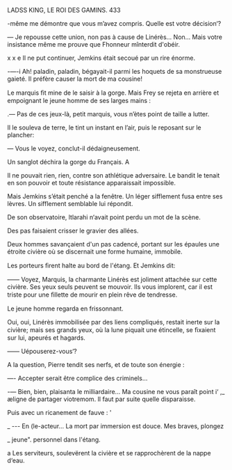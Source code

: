  
  

LADSS KING, LE ROI DES GAMINS. 433

 

-même me démontre que vous m’avez compris. Quelle est votre décision‘?

— Je repousse cette union, non pas à cause de Linérès... Non... Mais
votre insistance même me prouve que Fhonneur mînterdit d'obéir.

x x e Il ne put continuer, Jemkins était secoué par un rire énorme.

-—-i Ah! paladin, paladin, bégayait-il parmi les hoquets de sa monstrueuse
gaieté. Il préfère causer la mort de ma cousine!

Le marquis ﬁt mine de le saisir à la gorge. Mais Frey se rejeta en arrière
et empoignant le jeune homme de ses larges mains :

.— Pas de ces jeux-là, petit marquis, vous n’ètes point de taille a lutter.

Il le souleva de terre, le tint un instant en l’air, puis le reposant sur le
plancher:

— Vous le voyez, conclut-il dédaigneusement.

Un sanglot déchira la gorge du Français. A

Il ne pouvait rien, rien, contre son athlétique adversaire. Le bandit le
tenait en son pouvoir et toute résistance apparaissait impossible.

Mais Jemkins s’était penché a la fenêtre. Un léger sifflement fusa entre
ses lèvres. Un sifflement semblable lui répondit.

De son observatoire, ltlarahi n‘avait point perdu un mot de la scène.

Des pas faisaient crisser le gravier des allées.

Deux hommes savançaient d'un pas cadencé, portant sur les épaules une
étroite civière où se discernait une forme humaine, immobile.

Les porteurs ﬁrent halte au bord de l'étang. Et Jemkins dit:

—— Voyez, Marquis, la charmante Linérès est joliment attachée sur cette
civière. Ses yeux seuls peuvent se mouvoir. Ils vous implorent, car il est
triste pour une ﬁllette de mourir en plein rêve de tendresse.

Le jeune homme regarda en frissonnant.

Oui, oui, Linérès immobilisée par des liens compliqués, restait inerte sur
la civière; mais ses grands yeux, où la lune piquait une étincelle, se ﬁxaient
sur lui, apeurés et hagards.

—— Uépouserez-vous‘?

A la question, Pierre tendit ses nerfs, et de toute son énergie :

—- Accepter serait être complice des criminels...

-— Bien, bien, plaisanta le milliardaire... Ma cousine ne vous paraît point
i‘ ,_ æligne de partager viotremom. Il faut par suite quelle disparaisse.

 Puis avec un ricanement de fauve : '

_ --- En (le-acteur... La mort par immersion est douce. Mes braves, plongez

_ jeune". personnel dans l'étang.

a  Les serviteurs, soulevërent la civière et se rapprochèrent de la nappe d‘eau.

 
 
  
  
 
 
  

